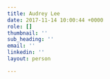 ```yaml
---
title: Audrey Lee
date: 2017-11-14 10:00:44 +0000
role: []
thumbnail: ''
sub_heading: ''
email: ''
linkedin: ''
layout: person

---
```

